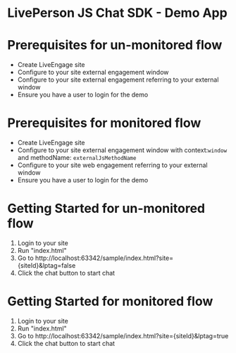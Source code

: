 LivePerson JS Chat SDK - Demo App
=================================

Prerequisites for un-monitored flow
===================================
- Create LiveEngage site
- Configure to your site external engagement window
- Configure to your site external engagement referring to your external window
- Ensure you have a user to login for the demo

Prerequisites for monitored flow
================================
- Create LiveEngage site
- Configure to your site external engagement window with context:`window` and methodName: `externalJsMethodName`
- Configure to your site web engagement referring to your external window
- Ensure you have a user to login for the demo

Getting Started for un-monitored flow
=====================================
1. Login to your site
2. Run "index.html"
3. Go to http://localhost:63342/sample/index.html?site={siteId}&lptag=false
4. Click the chat button to start chat

Getting Started for monitored flow
==================================
1. Login to your site
2. Run "index.html"
3. Go to http://localhost:63342/sample/index.html?site={siteId}&lptag=true
4. Click the chat button to start chat
